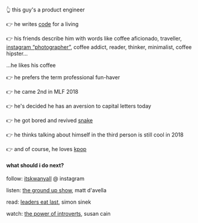 👆 this guy's a product engineer

👉 he writes [code](https://www.github.com/kwanman) for a living

👉 his friends describe him with words like coffee aficionado, traveller, [instagram “photographer”](https://www.instagram.com/itskwanyall), coffee addict, reader, thinker, minimalist, coffee hipster...

...he likes his coffee

👉 he prefers the term professional fun-haver

👉 he came 2nd in MLF 2018

👉 he's decided he has an aversion to capital letters today

👉 he got bored and revived [snake](/snake)

👉 he thinks talking about himself in the third person is still cool in 2018

👉 and of course, he loves [kpop](https://www.youtube.com/watch?v=9pdj4iJD08s)

#### what should i do next?

follow: [itskwanyall](https://www.instagram.com/itskwanyall) @ instagram

listen: [the ground up show](https://www.youtube.com/watch?v=hHzNhPdEA1I), matt d'avella

read: [leaders eat last](https://www.goodreads.com/book/show/16144853-leaders-eat-last), simon sinek

watch: [the power of introverts](https://www.youtube.com/watch?v=c0KYU2j0TM4), susan cain
